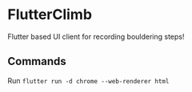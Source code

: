 # FlutterClimb
Flutter based UI client for recording bouldering steps!


## Commands
Run `flutter run -d chrome --web-renderer html`